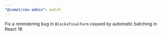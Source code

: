 ```yaml
---
"@comet/cms-admin": patch
---
```


Fix a rerendering bug in `BlocksFinalForm` caused by automatic batching in React 18
